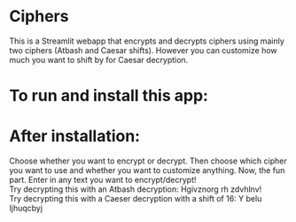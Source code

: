 # Ciphers
This is a Streamlit webapp that encrypts and decrypts ciphers using mainly two ciphers (Atbash and Caesar shifts). However you can customize how much you want to shift by for Caesar decryption. 
# To run and install this app: 
  
# After installation:
Choose whether you want to encrypt or decrypt. Then choose which cipher you want to use and whether you want to customize anything. Now, the fun part. Enter in any text you want to encrypt/decrypt!<br/>
Try decrypting this with an Atbash decryption: Hgivznorg rh zdvhlnv!<br/>
Try decrypting this with a Caeser decryption with a shift of 16: Y belu Ijhuqcbyj<br/>
